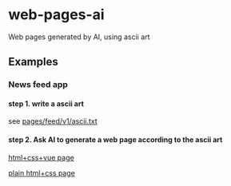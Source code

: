 # web-pages-ai
Web pages generated by AI, using ascii art

## Examples
### News feed app
#### step 1. write a ascii art

see [pages/feed/v1/ascii.txt](pages/feed/v1/ascii.txt)

#### step 2. Ask AI to generate a web page according to the ascii art

[html+css+vue page](https://seeflood.github.io/feed/v2/)

[plain html+css page](https://seeflood.github.io/feed/v1/)




